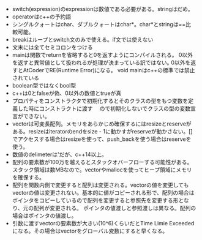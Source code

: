- switch(expression)のexpressionは数値である必要がある。stringはだめ。
- operatorはc++の予約語
- シングルクォートはchar、ダブルクォートはchar*。char*とstringは==比較可能。
- breakはループとswitch文のみで使える。if文では使えない
- 文末には全てセミコロンをつける
- mainは関数でreturnを省略すると0を返すようにコンパイルされる。
  0以外を返すと異常値として扱われるが処理が決まっている訳ではない｡
  0以外を返すとAtCoderでRE(Runtime Error)になる。
  void mainはc++の標準では禁止されている
- boolean型ではなくbool型
- c++は0とfalseが偽、0以外の数値とtrueが真
- プロパティをコンストラクタで初期化するとそのクラスの型をもつ変数を定義した時にコンストラクトに渡す
　ので初期化しないでクラスの型の変数宣言ができない。
- vectorは可変長配列。メモリをあらかじめ確保するにはresizeとreserveがある。resizeはiteratorのendをsize - 1に動かすがreserveが動かさない。[]でアクセスする場合はresizeを使って、push_backを使う場合はreserveを使う。
- 数値のdelimeterは'だが、c++14以上。
- 配列の要素数が100万を越えるとスタックオバーフローする可能性がある。スタック領域は数MBなので。vectorやmallocを使ってヒープ領域にメモリを確保する。
- 配列を関数内側で変更すると配列は変更される。vectorの値を変更してもvectorの値は変更されない。基本的に値がコピーされる形で、配列の場合はポインタをコピーしているので配列を変更すると参照先を変更する形となり、元の配列が変更される。
ポインタの値渡しと参照渡しは異なる。配列の場合はポインタの値渡し。
- 引数に渡すvectorの要素数が大きい(10^6)くらいだとTime Limie Exceededになる。その場合はvectorをグローバル変数にすると早くなる。
